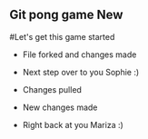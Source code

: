 ## Git pong game New
#Let's get this game started
* File forked and changes made
* Next step over to you Sophie :)

* Changes pulled
* New changes made
* Right back at you Mariza :) 
